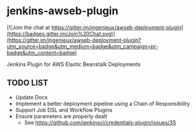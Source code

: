 # jenkins-awseb-plugin

[![Join the chat at https://gitter.im/ingenieux/awseb-deployment-plugin](https://badges.gitter.im/Join%20Chat.svg)](https://gitter.im/ingenieux/awseb-deployment-plugin?utm_source=badge&utm_medium=badge&utm_campaign=pr-badge&utm_content=badge)

Jenkins Plugin for AWS Elastic Beanstalk Deployments

## TODO LIST

  * Update Docs
  * Implement a better deployment pipeline using a Chain of Responsibility
  * Support Job DSL and Workflow Plugins
  * Ensure parameters are properly dealt
    * See https://github.com/jenkinsci/credentials-plugin/issues/35
